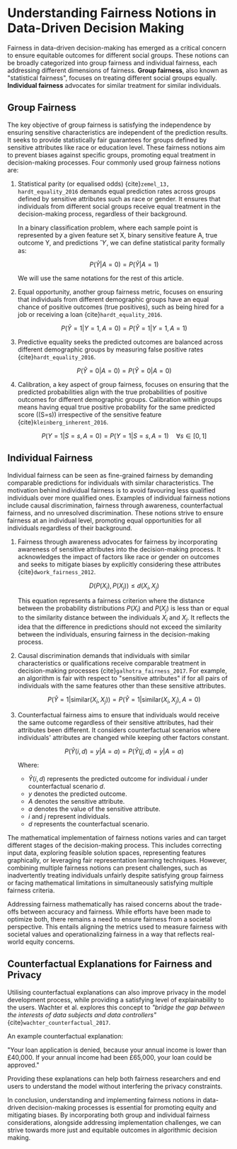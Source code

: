 # Understanding Fairness Notions in Data-Driven Decision Making

Fairness in data-driven decision-making has emerged as a critical concern to ensure equitable outcomes for different social groups. These notions can be broadly categorized into group fairness and individual fairness, each addressing different dimensions of fairness. **Group fairness**, also known as "statistical fairness", focuses on treating different social groups equally. **Individual fairness** advocates for similar treatment for similar individuals. 

## Group Fairness

The key objective of group fairness is satisfying the independence by ensuring sensitive characteristics are independent of the prediction results. It seeks to provide statistically fair guarantees for groups defined by sensitive attributes like race or education level.  These fairness notions aim to prevent biases against specific groups, promoting equal treatment in decision-making processes. Four commonly used group fairness notions are:

1.	Statistical parity (or equalised odds) {cite}`zemel_13, hardt_equality_2016` demands equal prediction rates across groups defined by sensitive attributes such as race or gender. It ensures that individuals from different social groups receive equal treatment in the decision-making process, regardless of their background.
    
    In a binary classification problem, where each sample point is represented by a given feature set X, binary sensitive feature A, true outcome Y, and predictions ˆ𝑌, we can define statistical parity formally as:

    $$
    P(\hat{Y} | A = 0) = P(\hat{Y} | A = 1)
    $$

    We will use the same notations for the rest of this article.

2.	Equal opportunity, another group fairness metric, focuses on ensuring that individuals from different demographic groups have an equal chance of positive outcomes (true positives), such as being hired for a job or receiving a loan {cite}`hardt_equality_2016`.

    $$
    P(\hat{Y} = 1|Y = 1, A = 0) = P(\hat{Y} = 1|Y = 1, A = 1)
    $$

3.	Predictive equality seeks the predicted outcomes are balanced across different demographic groups by measuring false positive rates {cite}`hardt_equality_2016`.
    
    $$
    P(\hat{Y} = 0 | A = 0) = P(\hat{Y} = 0 | A = 0)
    $$

4.	Calibration, a key aspect of group fairness, focuses on ensuring that the predicted probabilities align with the true probabilities of positive outcomes for different demographic groups. Calibration within groups means having equal true positive probability for the same predicted score (\(S=s\)) irrespective of the sensitive feature {cite}`kleinberg_inherent_2016`.

    $$
    P(Y = 1|S = s, A = 0) = P(Y = 1|S = s, A = 1) \quad \forall s \in [0, 1]
    $$

## Individual Fairness

Individual fairness can be seen as fine-grained fairness by demanding comparable predictions for individuals with similar characteristics. The motivation behind individual fairness is to avoid favouring less qualified individuals over more qualified ones. Examples of individual fairness notions include causal discrimination, fairness through awareness, counterfactual fairness, and no unresolved discrimination. These notions strive to ensure fairness at an individual level, promoting equal opportunities for all individuals regardless of their background.

1.	Fairness through awareness advocates for fairness by incorporating awareness of sensitive attributes into the decision-making process. It acknowledges the impact of factors like race or gender on outcomes and seeks to mitigate biases by explicitly considering these attributes {cite}`dwork_fairness_2012`.
    
    $$
    D(P(X_i), P(X_j)) \leq d(X_i, X_j)
    $$

    This equation represents a fairness criterion where the distance between the probability distributions $P(X_i)$ and $P(X_j)$ is less than or equal to the similarity distance between the individuals $X_i$ and $X_j$. It reflects the idea that the difference in predictions should not exceed the similarity between the individuals, ensuring fairness in the decision-making process.

2. Causal discrimination demands that individuals with similar characteristics or qualifications receive comparable treatment in decision-making processes {cite}`galhotra_fairness_2017`. For example, an algorithm is fair with respect to "sensitive attributes" if for all pairs of individuals with the same features other than these sensitive attributes.

    $$
    P(\hat{Y} = 1 | \text{similar}(X_i, X_j)) = P(\hat{Y} = 1 | \text{similar}(X_i, X_j), A = 0)
    $$

3.	Counterfactual fairness aims to ensure that individuals would receive the same outcome regardless of their sensitive attributes, had their attributes been different. It considers counterfactual scenarios where individuals' attributes are changed while keeping other factors constant.
    
    $$
    P(\hat{Y}(i, d) = y | A = a) = P(\hat{Y}(j, d) = y | A = a)
    $$
    
    Where:
    - $\hat{Y}(i, d)$ represents the predicted outcome for individual $i$ under counterfactual scenario $d$.
    - $y$ denotes the predicted outcome.
    - $A$ denotes the sensitive attribute.
    - $a$ denotes the value of the sensitive attribute.
    - $i$ and $j$ represent individuals.
    - $d$ represents the counterfactual scenario.

The mathematical implementation of fairness notions varies and can target different stages of the decision-making process. This includes correcting input data, exploring feasible solution spaces, representing features graphically, or leveraging fair representation learning techniques. However, combining multiple fairness notions can present challenges, such as inadvertently treating individuals unfairly despite satisfying group fairness or facing mathematical limitations in simultaneously satisfying multiple fairness criteria.

Addressing fairness mathematically has raised concerns about the trade-offs between accuracy and fairness. While efforts have been made to optimize both, there remains a need to ensure fairness from a societal perspective. This entails aligning the metrics used to measure fairness with societal values and operationalizing fairness in a way that reflects real-world equity concerns.

## Counterfactual Explanations for Fairness and Privacy

Utilising counterfactual explanations can also improve privacy in the model development process, while providing a satisfying level of explainability to the users. Wachter et al. explores this concept to *"bridge the gap between the interests of data subjects and data controllers"* {cite}`wachter_counterfactual_2017`. 

An example counterfactual explanation:

"Your loan application is denied, because your annual income is lower than £40,000. If your annual income had been £65,000, your loan could be approved."

Providing these explanations can help both fairness researchers and end users to understand the model without interfering the privacy constraints.


In conclusion, understanding and implementing fairness notions in data-driven decision-making processes is essential for promoting equity and mitigating biases. By incorporating both group and individual fairness considerations, alongside addressing implementation challenges, we can strive towards more just and equitable outcomes in algorithmic decision making.
